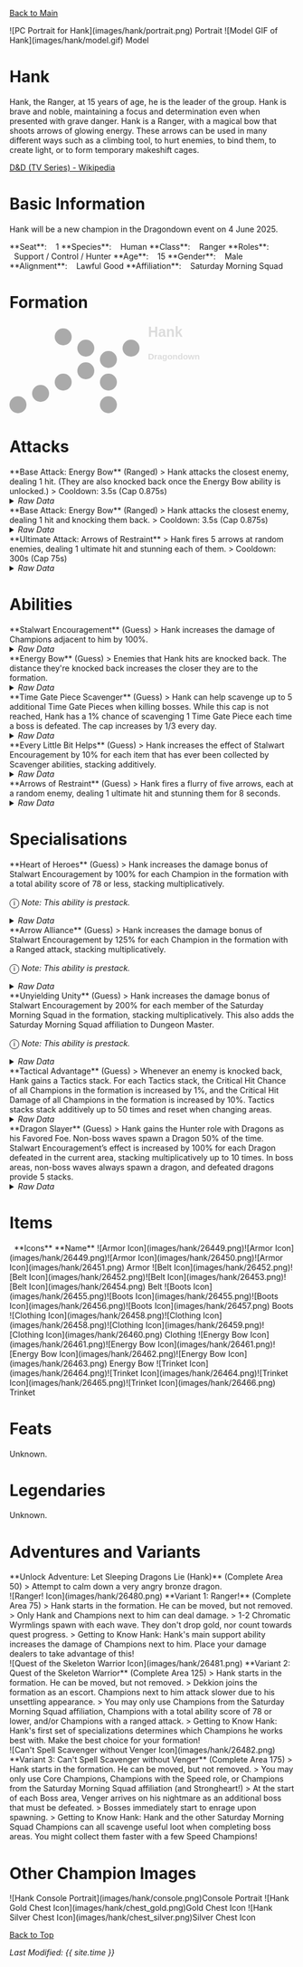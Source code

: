 [Back to Main](index.md)

<span class="championPortraitsRow">
    <span class="championPortraitsColumn">
        <span class="championPortraitsImage">
            ![PC Portrait for Hank](images/hank/portrait.png)
        </span>
        <span>
        Portrait
        </span>
    </span>
    <span class="championPortraitsColumn">
        <span class="championPortraitsImage">
            ![Model GIF of Hank](images/hank/model.gif)
        </span>
        <span>
        Model
        </span>
    </span>
</span>

# Hank

Hank, the Ranger, at 15 years of age, he is the leader of the group. Hank is brave and noble, maintaining a focus and determination even when presented with grave danger. Hank is a Ranger, with a magical bow that shoots arrows of glowing energy. These arrows can be used in many different ways such as a climbing tool, to hurt enemies, to bind them, to create light, or to form temporary makeshift cages.

[D&D (TV Series) - Wikipedia](https://en.wikipedia.org/wiki/Dungeons_%26_Dragons_(TV_series))

# Basic Information

Hank will be a new champion in the Dragondown event on 4 June 2025.

<span class="champStatsTableColumn">
    <span class="champStatsTableRow">
        <span class="champStatsTableInfoHeader">
            <span style="margin-right:4px;">**Seat**:</span>
        </span>
        <span class="champStatsTableInfoSmall">
            <span style="margin-left:8px;">1</span>
        </span>
    </span>
    <span class="champStatsTableRow">
        <span class="champStatsTableInfoHeader">
            <span style="margin-right:4px;">**Species**:</span>
        </span>
        <span class="champStatsTableInfoSmall">
            <span style="margin-left:8px;">Human</span>
        </span>
    </span>
    <span class="champStatsTableRow">
        <span class="champStatsTableInfoHeader">
            <span style="margin-right:4px;">**Class**:</span>
        </span>
        <span class="champStatsTableInfoSmall">
            <span style="margin-left:8px;">Ranger</span>
        </span>
    </span>
    <span class="champStatsTableRow">
        <span class="champStatsTableInfoHeader">
            <span style="margin-right:4px;">**Roles**:</span>
        </span>
        <span class="champStatsTableInfoSmall">
            <span style="margin-left:8px;">Support / Control / Hunter</span>
        </span>
    </span>
    <span class="champStatsTableRow">
        <span class="champStatsTableInfoHeader">
            <span style="margin-right:4px;">**Age**:</span>
        </span>
        <span class="champStatsTableInfoSmall">
            <span style="margin-left:8px;">15</span>
        </span>
    </span>
    <span class="champStatsTableRow">
        <span class="champStatsTableInfoHeader">
            <span style="margin-right:4px;">**Gender**:</span>
        </span>
        <span class="champStatsTableInfoSmall">
            <span style="margin-left:8px;">Male</span>
        </span>
    </span>
    <span class="champStatsTableRow">
        <span class="champStatsTableInfoHeader">
            <span style="margin-right:4px;">**Alignment**:</span>
        </span>
        <span class="champStatsTableInfoSmall">
            <span style="margin-left:8px;">Lawful Good</span>
        </span>
    </span>
    <span class="champStatsTableRow">
        <span class="champStatsTableInfoHeader">
            <span style="margin-right:4px;">**Affiliation**:</span>
        </span>
        <span class="champStatsTableInfoSmall">
            <span style="margin-left:8px;">Saturday Morning Squad</span>
        </span>
    </span>
</span>

# Formation

<span class="formationBorder">
    <svg xmlns="http://www.w3.org/2000/svg" id="Hank" fill="#aaa" data-formationName="Hank" data-campaignName="Dragondown" width="340" height="160"><circle cx="215" cy="45" r="15"/><circle cx="175" cy="65" r="15"/><circle cx="175" cy="105" r="15"/><circle cx="175" cy="145" r="15"/><circle cx="135" cy="45" r="15"/><circle cx="135" cy="85" r="15"/><circle cx="95" cy="25" r="15"/><circle cx="95" cy="105" r="15"/><circle cx="55" cy="125" r="15"/><circle cx="15" cy="145" r="15"/><text x="245" y="25" fill="#dcdcdc" font-size="25" font-family="Arial" font-weight="bold">Hank</text><text x="245" y="65" fill="#dcdcdc" font-size="15" font-family="Arial" font-weight="bold">Dragondown</text></svg>
</span>

# Attacks

<div markdown="1" class="abilityBorder"><div markdown="1" class="abilityBorderInner">
**Base Attack: Energy Bow** (Ranged)
> Hank attacks the closest enemy, dealing 1 hit. (They are also knocked back once the Energy Bow ability is unlocked.)  
> Cooldown: 3.5s (Cap 0.875s)
<details><summary><em>Raw Data</em></summary>
<p>
<pre>
{
    "id": 858,
    "name": "Energy Bow",
    "description": "Hank attacks the closest enemy, dealing 1 hit.",
    "long_description": "Hank attacks the closest enemy, dealing 1 hit. (They are also knocked back once the Energy Bow ability is unlocked.)",
    "graphic_id": 0,
    "target": "front",
    "num_targets": 1,
    "aoe_radius": 0,
    "damage_modifier": 1,
    "cooldown": 3.5,
    "animations": [
        {
            "type": "ranged_attack",
            "projectile": "pd_generic_projectile",
            "shoot_offset_x": 15,
            "shoot_offset_y": -50,
            "shoot_frame": 13,
            "shoot_sound": 149,
            "hit_sound": 133,
            "projectile_details": {
                "hash": "7d2285a51fcb458b32b02d796020b776",
                "target_offset_y": -100,
                "projectile_speed": 2000,
                "projectile_graphic_id": 26469,
                "projectile_hit_graphic_id": 26470
            }
        }
    ],
    "tags": [
        "ranged"
    ],
    "damage_types": [
        "ranged"
    ]
}
</pre>
</p>
</details>
</div></div>

<div markdown="1" class="abilityBorder"><div markdown="1" class="abilityBorderInner">
**Base Attack: Energy Bow** (Ranged)
> Hank attacks the closest enemy, dealing 1 hit and knocking them back.  
> Cooldown: 3.5s (Cap 0.875s)
<details><summary><em>Raw Data</em></summary>
<p>
<pre>
{
    "id": 859,
    "name": "Energy Bow",
    "description": "Hank attacks the closest enemy, dealing 1 hit and knocking them back.",
    "long_description": "Hank attacks the closest enemy, dealing 1 hit and knocking them back.",
    "graphic_id": 0,
    "target": "front",
    "num_targets": 1,
    "aoe_radius": 0,
    "damage_modifier": 1,
    "cooldown": 3.5,
    "animations": [
        {
            "type": "ranged_attack",
            "projectile": "pd_generic_projectile",
            "shoot_offset_x": 15,
            "shoot_offset_y": -50,
            "shoot_frame": 13,
            "shoot_sound": 149,
            "hit_sound": 133,
            "hit_effects_only_on_direct_hit": true,
            "effects_on_monsters": [
                {
                    "effect_string": "push_back_monster,25",
                    "animation": "hit",
                    "use_distance": true,
                    "after_damage": true
                }
            ],
            "projectile_details": {
                "hash": "7d2285a51fcb458b32b02d796020b776",
                "target_offset_y": -100,
                "projectile_speed": 2000,
                "projectile_graphic_id": 26469,
                "projectile_hit_graphic_id": 26470
            }
        }
    ],
    "tags": [
        "ranged"
    ],
    "damage_types": [
        "ranged"
    ]
}
</pre>
</p>
</details>
</div></div>

<div markdown="1" class="abilityBorder"><div markdown="1" class="abilityBorderInner">
**Ultimate Attack: Arrows of Restraint**
> Hank fires 5 arrows at random enemies, dealing 1 ultimate hit and stunning each of them.  
> Cooldown: 300s (Cap 75s)
<details><summary><em>Raw Data</em></summary>
<p>
<pre>
{
    "id": 861,
    "name": "Arrows of Restraint",
    "description": "Hank attacks 5 random enemies, damaging and stunning each of them.",
    "long_description": "Hank fires 5 arrows at random enemies, dealing 1 ultimate hit and stunning each of them.",
    "graphic_id": 26507,
    "target": "random",
    "num_targets": 5,
    "aoe_radius": 0,
    "damage_modifier": 0.03,
    "cooldown": 300,
    "animations": [
        {
            "type": "ultimate_attack",
            "ultimate": "hank",
            "animation_sequence_name": "ultimate"
        }
    ],
    "tags": [
        "ultimate"
    ],
    "damage_types": [
        "melee"
    ]
}
</pre>
</p>
</details>
</div></div>

# Abilities

<div markdown="1" class="abilityBorder"><div markdown="1" class="abilityBorderInner">
**Stalwart Encouragement** (Guess)
> Hank increases the damage of Champions adjacent to him by 100%.
<details><summary><em>Raw Data</em></summary>
<p>
<pre>
{
    "id": 2320,
    "flavour_text": "",
    "description": {
        "desc": "Hank increases the damage of Champions adjacent to him by $amount%."
    },
    "effect_keys": [
        {
            "effect_string": "hero_dps_multiplier_mult,100",
            "off_when_benched": true,
            "targets": [
                "adj"
            ]
        }
    ],
    "requirements": "",
    "graphic_id": 26494,
    "large_graphic_id": 26490,
    "properties": {
        "is_formation_ability": true,
        "owner_use_outgoing_description": true,
        "indexed_effect_properties": true,
        "per_effect_index_bonuses": true,
        "default_bonus_index": 0
    }
}
</pre>
</p>
</details>
</div></div>

<div markdown="1" class="abilityBorder"><div markdown="1" class="abilityBorderInner">
**Energy Bow** (Guess)
> Enemies that Hank hits are knocked back. The distance they're knocked back increases the closer they are to the formation.
<details><summary><em>Raw Data</em></summary>
<p>
<pre>
{
    "id": 2321,
    "flavour_text": "",
    "description": {
        "desc": "Enemies that Hank hits are knocked back. The distance they're knocked back increases the closer they are to the formation."
    },
    "effect_keys": [
        {
            "effect_string": "change_base_attack,859"
        }
    ],
    "requirements": "",
    "graphic_id": 26492,
    "large_graphic_id": 26488,
    "properties": {
        "is_formation_ability": true,
        "owner_use_outgoing_description": true,
        "indexed_effect_properties": true,
        "per_effect_index_bonuses": true,
        "default_bonus_index": 0
    }
}
</pre>
</p>
</details>
</div></div>

<div markdown="1" class="abilityBorder"><div markdown="1" class="abilityBorderInner">
**Time Gate Piece Scavenger** (Guess)
> Hank can help scavenge up to 5 additional Time Gate Pieces when killing bosses. While this cap is not reached, Hank has a 1% chance of scavenging 1 Time Gate Piece each time a boss is defeated. The cap increases by 1/3 every day.
<details><summary><em>Raw Data</em></summary>
<p>
<pre>
{
    "id": 2322,
    "flavour_text": "",
    "description": {
        "desc": "Hank can help scavenge up to $(current_scavenge_cap hank_time_gate_pieces_scavenger floor) additional Time Gate Pieces when killing bosses. While this cap is not reached, Hank has a $amount% chance of scavenging $amount_per_drop Time Gate Piece each time a boss is defeated. The cap increases by $cap_increase_per_day/$cap_divisor every day.",
        "post": {
            "conditions": [
                {
                    "condition": "not static_desc",
                    "desc": "^^Time Gate Pieces Scavenged: $(stat_value hank_time_gate_pieces_collected 0 none) ($(stat_value hank_time_gate_pieces_collected_this_adventure 1 none) this adventure)"
                }
            ]
        }
    },
    "effect_keys": [
        {
            "effect_string": "scavenge_items,1",
            "off_when_benched": true,
            "id": "hank_time_gate_pieces_scavenger",
            "item_type": "time_gate_piece",
            "initial_cap": 5,
            "cap_increase_per_day": 1,
            "cap_divisor": 3,
            "start_date": "2025-05-28 12:00:00",
            "total_collected_stat": "hank_time_gate_pieces_collected",
            "adventure_collected_stat": "hank_time_gate_pieces_collected_this_adventure",
            "upgrade_id": 17081,
            "amount_per_drop": 1
        }
    ],
    "requirements": "",
    "graphic_id": 26495,
    "large_graphic_id": 26491,
    "properties": {
        "is_formation_ability": true,
        "owner_use_outgoing_description": true,
        "indexed_effect_properties": true,
        "per_effect_index_bonuses": true,
        "default_bonus_index": 0
    }
}
</pre>
</p>
</details>
</div></div>

<div markdown="1" class="abilityBorder"><div markdown="1" class="abilityBorderInner">
**Every Little Bit Helps** (Guess)
> Hank increases the effect of Stalwart Encouragement by 10% for each item that has ever been collected by Scavenger abilities, stacking additively.
<details><summary><em>Raw Data</em></summary>
<p>
<pre>
{
    "id": 2323,
    "flavour_text": "",
    "description": {
        "desc": "Hank increases the effect of Stalwart Encouragement by $(not_buffed amount)% for each item that has ever been collected by Scavenger abilities, stacking additively."
    },
    "effect_keys": [
        {
            "effect_string": "buff_upgrade,10,17079",
            "off_when_benched": true,
            "amount_func": "add",
            "stack_func": "per_hero_attribute",
            "post_process_expr": "num_items_scavenged",
            "amount_updated_listeners": [
                "scavenge_changed"
            ],
            "stack_title": "Items Scavenged",
            "stacks_mulitply": false,
            "show_bonus": true
        }
    ],
    "requirements": "",
    "graphic_id": 26493,
    "large_graphic_id": 26489,
    "properties": {
        "is_formation_ability": true,
        "owner_use_outgoing_description": true,
        "indexed_effect_properties": true,
        "per_effect_index_bonuses": true,
        "default_bonus_index": 0
    }
}
</pre>
</p>
</details>
</div></div>

<div markdown="1" class="abilityBorder"><div markdown="1" class="abilityBorderInner">
**Arrows of Restraint** (Guess)
> Hank fires a flurry of five arrows, each at a random enemy, dealing 1 ultimate hit and stunning them for 8 seconds.
<details><summary><em>Raw Data</em></summary>
<p>
<pre>
{
    "id": 2337,
    "flavour_text": "",
    "description": {
        "desc": "Hank fires a flurry of five arrows, each at a random enemy, dealing 1 ultimate hit and stunning them for 8 seconds"
    },
    "effect_keys": [
        {
            "effect_string": "hank_arrows_of_restraint",
            "targets": 5,
            "stun_time": 8,
            "stun_graphic": 1509,
            "projectile_details": {
                "hash": "7d2285a51fcb458b32b02d796020b776",
                "projectile_speed": 3000,
                "projectile_graphic_id": 26469,
                "projectile_hit_graphic_id": 26470
            }
        },
        {
            "effect_string": "push_back_monster,25",
            "animation": "hit",
            "use_distance": true,
            "after_damage": true
        },
        {
            "effect_string": "set_ultimate_attack,861"
        }
    ],
    "requirements": "",
    "graphic_id": 26507,
    "large_graphic_id": 26507,
    "properties": {
        "is_formation_ability": true,
        "owner_use_outgoing_description": true,
        "formation_circle_icon": false,
        "show_outgoing_desc_when_benched": false
    }
}
</pre>
</p>
</details>
</div></div>

# Specialisations

<div markdown="1" class="abilityBorder"><div markdown="1" class="abilityBorderInner">
**Heart of Heroes** (Guess)
> Hank increases the damage bonus of Stalwart Encouragement by 100% for each Champion in the formation with a total ability score of 78 or less, stacking multiplicatively.

<span style="font-size:1.2em;">ⓘ</span> *Note: This ability is prestack.*
<details><summary><em>Raw Data</em></summary>
<p>
<pre>
{
    "id": 2324,
    "flavour_text": "",
    "description": {
        "desc": "Hank increases the damage bonus of Stalwart Encouragement by $amount% for each Champion in the formation with a total ability score of 78 or less, stacking multiplicatively."
    },
    "effect_keys": [
        {
            "effect_string": "pre_stack,100",
            "skip_effect_key_desc": true
        },
        {
            "effect_string": "buff_upgrade,0,17079",
            "off_when_benched": true,
            "amount_expr": "upgrade_amount(17083,0)",
            "amount_func": "mult",
            "stack_func": "per_crusader",
            "stack_func_data": {
                "target_filters": [
                    {
                        "type": "stat",
                        "stat": "total_ability_score",
                        "comparison": "<=",
                        "value": 78
                    }
                ]
            },
            "amount_updated_listeners": [
                "slot_changed",
                "ability_score_changed"
            ],
            "stacks_multiply": true,
            "show_bonus": true
        }
    ],
    "requirements": "",
    "graphic_id": 26498,
    "large_graphic_id": 26498,
    "properties": {
        "is_formation_ability": true,
        "spec_option_post_apply_info": "Qualified Champions: $num_stacks___2",
        "owner_use_outgoing_description": true,
        "indexed_effect_properties": true,
        "per_effect_index_bonuses": true,
        "default_bonus_index": 0
    }
}
</pre>
</p>
</details>
</div></div>

<div markdown="1" class="abilityBorder"><div markdown="1" class="abilityBorderInner">
**Arrow Alliance** (Guess)
> Hank increases the damage bonus of Stalwart Encouragement by 125% for each Champion in the formation with a Ranged attack, stacking multiplicatively.

<span style="font-size:1.2em;">ⓘ</span> *Note: This ability is prestack.*
<details><summary><em>Raw Data</em></summary>
<p>
<pre>
{
    "id": 2325,
    "flavour_text": "",
    "description": {
        "desc": "Hank increases the damage bonus of Stalwart Encouragement by $amount% for each Champion in the formation with a Ranged attack, stacking multiplicatively."
    },
    "effect_keys": [
        {
            "effect_string": "pre_stack,125",
            "skip_effect_key_desc": true
        },
        {
            "effect_string": "buff_upgrade,0,17079",
            "off_when_benched": true,
            "amount_expr": "upgrade_amount(17084,0)",
            "amount_func": "mult",
            "stack_func": "per_crusader",
            "stack_func_data": {
                "target_filters": [
                    {
                        "type": "attack_type",
                        "attack": "ranged"
                    }
                ]
            },
            "amount_updated_listeners": [
                "slot_changed",
                "ability_score_changed"
            ],
            "stacks_multiply": true,
            "show_bonus": true
        }
    ],
    "requirements": "",
    "graphic_id": 26496,
    "large_graphic_id": 26496,
    "properties": {
        "is_formation_ability": true,
        "spec_option_post_apply_info": "Qualified Champions: $num_stacks___2",
        "owner_use_outgoing_description": true,
        "indexed_effect_properties": true,
        "per_effect_index_bonuses": true,
        "default_bonus_index": 0
    }
}
</pre>
</p>
</details>
</div></div>

<div markdown="1" class="abilityBorder"><div markdown="1" class="abilityBorderInner">
**Unyielding Unity** (Guess)
> Hank increases the damage bonus of Stalwart Encouragement by 200% for each member of the Saturday Morning Squad in the formation, stacking multiplicatively. This also adds the Saturday Morning Squad affiliation to Dungeon Master.

<span style="font-size:1.2em;">ⓘ</span> *Note: This ability is prestack.*
<details><summary><em>Raw Data</em></summary>
<p>
<pre>
{
    "id": 2326,
    "flavour_text": "",
    "description": {
        "desc": "Hank increases the damage bonus of Stalwart Encouragement by $amount% for each member of the Saturday Morning Squad in the formation, stacking multiplicatively. This also adds the Saturday Morning Squad affiliation to Dungeon Master."
    },
    "effect_keys": [
        {
            "effect_string": "pre_stack,200",
            "skip_effect_key_desc": true
        },
        {
            "effect_string": "add_hero_tags,0,saturdaymorningsquad",
            "off_when_benched": true,
            "targets": [
                {
                    "type": "heroes",
                    "hero_ids": [
                        99
                    ]
                }
            ]
        },
        {
            "effect_string": "buff_upgrade,0,17079",
            "off_when_benched": true,
            "amount_expr": "upgrade_amount(17085,0)",
            "amount_func": "mult",
            "stack_func": "per_crusader",
            "stack_func_data": {
                "target_filters": [
                    {
                        "type": "tags",
                        "tags": "saturdaymorningsquad"
                    }
                ]
            },
            "amount_updated_listeners": [
                "slot_changed"
            ],
            "stacks_multiply": true,
            "show_bonus": true
        }
    ],
    "requirements": "",
    "graphic_id": 26500,
    "large_graphic_id": 26500,
    "properties": {
        "is_formation_ability": true,
        "spec_option_post_apply_info": "Qualified Champions: $num_stacks___3",
        "owner_use_outgoing_description": true,
        "indexed_effect_properties": true,
        "per_effect_index_bonuses": true,
        "default_bonus_index": 0
    }
}
</pre>
</p>
</details>
</div></div>

<div markdown="1" class="abilityBorder"><div markdown="1" class="abilityBorderInner">
**Tactical Advantage** (Guess)
> Whenever an enemy is knocked back, Hank gains a Tactics stack. For each Tactics stack, the Critical Hit Chance of all Champions in the formation is increased by 1%, and the Critical Hit Damage of all Champions in the formation is increased by 10%. Tactics stacks stack additively up to 50 times and reset when changing areas.
<details><summary><em>Raw Data</em></summary>
<p>
<pre>
{
    "id": 2327,
    "flavour_text": "",
    "description": {
        "desc": "Whenever an enemy is knocked back, Hank gains a Tactics stack. For each Tactics stack, the Critical Hit Chance of all Champions in the formation is increased by $(not_buffed amount)%, and the Critical Hit Damage of all Champions in the formation is increased by $(not_buffed amount___2)%. Tactics stacks stack additively up to $max_stacks times and reset when changing areas."
    },
    "effect_keys": [
        {
            "effect_string": "global_buff_base_crit_chance_add,1",
            "off_when_benched": true,
            "stacks_on_trigger": "monster_pushed_back",
            "stacks_multiply": false,
            "max_stacks": 50,
            "more_triggers": [
                {
                    "trigger": "area_changed",
                    "action": {
                        "type": "reset"
                    }
                }
            ],
            "stack_title": "Tactics Stacks",
            "total_title": "Critical Hit Chance Bonus",
            "amount_updated_listeners": [
                "slot_changed"
            ],
            "show_bonus": true
        },
        {
            "effect_string": "global_buff_base_crit_damage_add,10",
            "off_when_benched": true,
            "stacks_on_trigger": "monster_pushed_back",
            "stacks_multiply": false,
            "max_stacks": 50,
            "more_triggers": [
                {
                    "trigger": "area_changed",
                    "action": {
                        "type": "reset"
                    }
                }
            ],
            "total_title": "Critical Hit Damage Bonus",
            "stack_title": "Tactics Stacks",
            "amount_updated_listeners": [
                "slot_changed"
            ],
            "show_bonus": true
        }
    ],
    "requirements": "",
    "graphic_id": 26499,
    "large_graphic_id": 26499,
    "properties": {
        "is_formation_ability": true,
        "owner_use_outgoing_description": true,
        "indexed_effect_properties": true,
        "per_effect_index_bonuses": true,
        "default_bonus_index": 1
    }
}
</pre>
</p>
</details>
</div></div>

<div markdown="1" class="abilityBorder"><div markdown="1" class="abilityBorderInner">
**Dragon Slayer** (Guess)
> Hank gains the Hunter role with Dragons as his Favored Foe. Non-boss waves spawn a Dragon 50% of the time. Stalwart Encouragement’s effect is increased by 100% for each Dragon defeated in the current area, stacking multiplicatively up to 10 times. In boss areas, non-boss waves always spawn a dragon, and defeated dragons provide 5 stacks.
<details><summary><em>Raw Data</em></summary>
<p>
<pre>
{
    "id": 2328,
    "flavour_text": "",
    "description": {
        "desc": "Hank gains the Hunter role with Dragons as his Favored Foe. Non-boss waves spawn a Dragon $(not_buffed amount___3)% of the time. Stalwart Encouragement’s effect is increased by $(not_buffed amount___2)% for each Dragon defeated in the current area, stacking multiplicatively up to $max_stacks___2 times. In boss areas, non-boss waves always spawn a dragon, and defeated dragons provide 5 stacks."
    },
    "effect_keys": [
        {
            "effect_string": "hank_dragon_slayer",
            "off_when_benched": true,
            "base_buff_index": 1,
            "monster_ids": [
                1450,
                1451,
                1452,
                1453,
                1454,
                1455,
                1457,
                1458,
                1459,
                1464,
                1465,
                1466,
                1486,
                1486,
                1486
            ]
        },
        {
            "effect_string": "buff_upgrade,100,17079",
            "off_when_benched": true,
            "stacks_on_trigger": "monster_killed_with_tag,dragon",
            "more_triggers": [
                {
                    "trigger": "area_changed",
                    "action": {
                        "type": "reset"
                    }
                }
            ],
            "max_stacks": 10,
            "stacks_multiply": true,
            "show_bonus": true
        },
        {
            "effect_string": "spawn_additional_monsters,50",
            "off_when_benched": true,
            "monster_ids": [
                1450,
                1451,
                1452,
                1453,
                1454,
                1455,
                1457,
                1458,
                1459,
                1464,
                1465,
                1466,
                1486,
                1486,
                1486
            ],
            "spawn_count": 1,
            "non_boss_areas": true,
            "boss_areas": false
        },
        {
            "effect_string": "add_hero_tags,0,hunter"
        },
        {
            "off_when_benched": true,
            "effect_string": "favored_foe,dragon"
        }
    ],
    "requirements": "",
    "graphic_id": 26497,
    "large_graphic_id": 26497,
    "properties": {
        "is_formation_ability": true,
        "owner_use_outgoing_description": true,
        "indexed_effect_properties": true,
        "per_effect_index_bonuses": true,
        "default_bonus_index": 1
    }
}
</pre>
</p>
</details>
</div></div>

# Items

<span class="itemTableColumn">
    <span class="itemTableRowHeader">
        <span class="itemTableIcon">
            <span style="margin-left:8px;">**Icons**</span>
        </span>
        <span class="itemTableNameSmall">
            **Name**
        </span>
    </span>
    <span class="itemTableRow">
        <span class="itemTableIcon">
            <span class="itemTableIcon1">![Armor Icon](images/hank/26449.png)</span><span class="itemTableIcon2">![Armor Icon](images/hank/26449.png)</span><span class="itemTableIcon3">![Armor Icon](images/hank/26450.png)</span><span class="itemTableIcon4">![Armor Icon](images/hank/26451.png)</span>
        </span>
        <span class="itemTableNameSmall">
            Armor
        </span>
    </span>
    <span class="itemTableRow">
        <span class="itemTableIcon">
            <span class="itemTableIcon1">![Belt Icon](images/hank/26452.png)</span><span class="itemTableIcon2">![Belt Icon](images/hank/26452.png)</span><span class="itemTableIcon3">![Belt Icon](images/hank/26453.png)</span><span class="itemTableIcon4">![Belt Icon](images/hank/26454.png)</span>
        </span>
        <span class="itemTableNameSmall">
            Belt
        </span>
    </span>
    <span class="itemTableRow">
        <span class="itemTableIcon">
            <span class="itemTableIcon1">![Boots Icon](images/hank/26455.png)</span><span class="itemTableIcon2">![Boots Icon](images/hank/26455.png)</span><span class="itemTableIcon3">![Boots Icon](images/hank/26456.png)</span><span class="itemTableIcon4">![Boots Icon](images/hank/26457.png)</span>
        </span>
        <span class="itemTableNameSmall">
            Boots
        </span>
    </span>
    <span class="itemTableRow">
        <span class="itemTableIcon">
            <span class="itemTableIcon1">![Clothing Icon](images/hank/26458.png)</span><span class="itemTableIcon2">![Clothing Icon](images/hank/26458.png)</span><span class="itemTableIcon3">![Clothing Icon](images/hank/26459.png)</span><span class="itemTableIcon4">![Clothing Icon](images/hank/26460.png)</span>
        </span>
        <span class="itemTableNameSmall">
            Clothing
        </span>
    </span>
    <span class="itemTableRow">
        <span class="itemTableIcon">
            <span class="itemTableIcon1">![Energy Bow Icon](images/hank/26461.png)</span><span class="itemTableIcon2">![Energy Bow Icon](images/hank/26461.png)</span><span class="itemTableIcon3">![Energy Bow Icon](images/hank/26462.png)</span><span class="itemTableIcon4">![Energy Bow Icon](images/hank/26463.png)</span>
        </span>
        <span class="itemTableNameSmall">
            Energy Bow
        </span>
    </span>
    <span class="itemTableRow">
        <span class="itemTableIcon">
            <span class="itemTableIcon1">![Trinket Icon](images/hank/26464.png)</span><span class="itemTableIcon2">![Trinket Icon](images/hank/26464.png)</span><span class="itemTableIcon3">![Trinket Icon](images/hank/26465.png)</span><span class="itemTableIcon4">![Trinket Icon](images/hank/26466.png)</span>
        </span>
        <span class="itemTableNameSmall">
            Trinket
        </span>
    </span>
</span>

# Feats

Unknown.

# Legendaries

Unknown.

# Adventures and Variants

<div markdown="1" class="abilityBorder"><div markdown="1" class="abilityBorderInner">
**Unlock Adventure: Let Sleeping Dragons Lie (Hank)** (Complete Area 50)
> Attempt to calm down a very angry bronze dragon.
</div></div>
<div markdown="1" class="abilityBorder"><div markdown="1" class="abilityBorderInner">
![Ranger! Icon](images/hank/26480.png) **Variant 1: Ranger!** (Complete Area 75)
> Hank starts in the formation. He can be moved, but not removed.  
> Only Hank and Champions next to him can deal damage.  
> 1-2 Chromatic Wyrmlings spawn with each wave. They don't drop gold, nor count towards quest progress.  
> Getting to Know Hank: Hank's main support ability increases the damage of Champions next to him. Place your damage dealers to take advantage of this!
</div></div>
<div markdown="1" class="abilityBorder"><div markdown="1" class="abilityBorderInner">
![Quest of the Skeleton Warrior Icon](images/hank/26481.png) **Variant 2: Quest of the Skeleton Warrior** (Complete Area 125)
> Hank starts in the formation. He can be moved, but not removed.  
> Dekkion joins the formation as an escort. Champions next to him attack slower due to his unsettling appearance.  
> You may only use Champions from the Saturday Morning Squad affiliation, Champions with a total ability score of 78 or lower, and/or Champions with a ranged attack.  
> Getting to Know Hank: Hank's first set of specializations determines which Champions he works best with. Make the best choice for your formation!
</div></div>
<div markdown="1" class="abilityBorder"><div markdown="1" class="abilityBorderInner">
![Can't Spell Scavenger without Venger Icon](images/hank/26482.png) **Variant 3: Can't Spell Scavenger without Venger** (Complete Area 175)
> Hank starts in the formation. He can be moved, but not removed.   
> You may only use Core Champions, Champions with the Speed role, or Champions from the Saturday Morning Squad affiliation (and Strongheart!)  
> At the start of each Boss area, Venger arrives on his nightmare as an additional boss that must be defeated.  
> Bosses immediately start to enrage upon spawning.  
> Getting to Know Hank: Hank and the other Saturday Morning Squad Champions can all scavenge useful loot when completing boss areas. You might collect them faster with a few Speed Champions!
</div></div>

# Other Champion Images

<span class="championImagesColumn">
    <span class="championImagesRow">
        <span class="championImagesPortrait">
            ![Hank Console Portrait](images/hank/console.png)Console Portrait
        </span>
    </span>
    <span class="championImagesRow">
        <span class="championImagesChests">
            ![Hank Gold Chest Icon](images/hank/chest_gold.png)Gold Chest Icon
        </span>
        <span class="championImagesChests">
            ![Hank Silver Chest Icon](images/hank/chest_silver.png)Silver Chest Icon
        </span>
    </span>
</span>

[Back to Top](#top)

*Last Modified: {{ site.time }}*